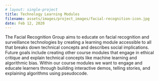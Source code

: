 ```yaml
---
# layout: single-project
title: Technology Learning Modules
filename: assets/images/project_images/facial-recognition-icon.jpg
date: Feb 12, 2020
---
```

The Facial Recognition Group aims to educate on facial recognition and surveillance technologies by creating a learning module accessible to all that breaks down technical concepts and describes social implications. Future goals include creating other course modules that engage in ethical critique and explain technical concepts like machine learning and algorithmic bias. Within our course modules we want to engage and educate learners through building interactive demos, telling stories, and explaining algorithms using pseudocode.
